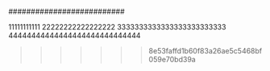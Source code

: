 ##########################

11111111111
22222222222222222
3333333333333333333333333
44444444444444444444444444444
>>>>>>> 8e53faffd1b60f83a26ae5c5468bf059e70bd39a
